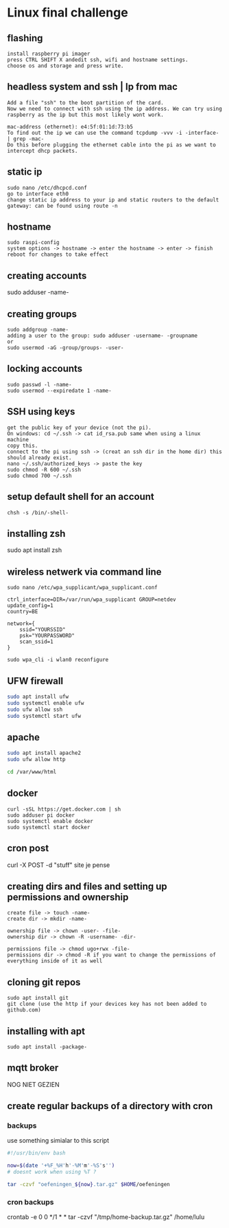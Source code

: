 # Linux final challenge

## flashing

```text
install raspberry pi imager
press CTRL SHIFT X andedit ssh, wifi and hostname settings.
choose os and storage and press write.
```


## headless system and ssh | Ip from mac

```text
Add a file "ssh" to the boot partition of the card.
Now we need to connect with ssh using the ip address. We can try using
raspberry as the ip but this most likely wont work.

mac-address (ethernet): e4:5f:01:1d:73:b5
To find out the ip we can use the command tcpdump -vvv -i -interface- | grep -mac-
Do this before plugging the ethernet cable into the pi as we want to
intercept dhcp packets.
```

## static ip

```text
sudo nano /etc/dhcpcd.conf
go to interface eth0
change static ip address to your ip and static routers to the default
gateway: can be found using route -n
```

## hostname

```text
sudo raspi-config
system options -> hostname -> enter the hostname -> enter -> finish
reboot for changes to take effect
```

## creating accounts

sudo adduser -name-

## creating groups

```text
sudo addgroup -name-
adding a user to the group: sudo adduser -username- -groupname
or
sudo usermod -aG -group/groups- -user-
```

## locking accounts

```text
sudo passwd -l -name-
sudo usermod --expiredate 1 -name-
```

## SSH using keys

```text
get the public key of your device (not the pi).
On windows: cd ~/.ssh -> cat id_rsa.pub same when using a linux machine
copy this.
connect to the pi using ssh -> (creat an ssh dir in the home dir) this should already exist.
nano ~/.ssh/authorized_keys -> paste the key
sudo chmod -R 600 ~/.ssh
sudo chmod 700 ~/.ssh
```

## setup default shell for an account

```text
chsh -s /bin/-shell-
```

## installing zsh

sudo apt install zsh

## wireless netwerk via command line


```text
sudo nano /etc/wpa_supplicant/wpa_supplicant.conf

ctrl_interface=DIR=/var/run/wpa_supplicant GROUP=netdev
update_config=1
country=BE

network={
    ssid="YOURSSID"
    psk="YOURPASSWORD"
    scan_ssid=1
}

sudo wpa_cli -i wlan0 reconfigure
```

## UFW firewall

```bash
sudo apt install ufw
sudo systemctl enable ufw
sudo ufw allow ssh
sudo systemctl start ufw
```

## apache

```bash
sudo apt install apache2
sudo ufw allow http

cd /var/www/html
```

## docker

```text
curl -sSL https://get.docker.com | sh
sudo adduser pi docker
sudo systemctl enable docker
sudo systemctl start docker
```

## cron post

curl -X POST -d "stuff" site je pense

## creating dirs and files and setting up permissions and ownership

```text
create file -> touch -name-
create dir -> mkdir -name-

ownership file -> chown -user- -file-
ownership dir -> chown -R -username- -dir-

permissions file -> chmod ugo+rwx -file-
permissions dir -> chmod -R if you want to change the permissions of everything inside of it as well
```

## cloning git repos

```text
sudo apt install git
git clone (use the http if your devices key has not been added to github.com)
```

## installing with apt

```text
sudo apt install -package-
```

## mqtt broker

NOG NIET GEZIEN

## create regular backups of a directory with cron

### backups

use something simialar to this script

```bash
#!/usr/bin/env bash

now=$(date '+%F_%H'h'-%M'm'-%S's'')
# doesnt work when using %T ?

tar -czvf "oefeningen_${now}.tar.gz" $HOME/oefeningen
```

### cron backups

crontab -e
0 0 */1 * * tar -czvf "/tmp/home-backup.tar.gz" /home/lulu

